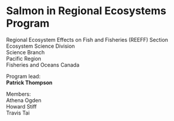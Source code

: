 # Salmon in Regional Ecosystems Program

Regional Ecosystem Effects on Fish and Fisheries (REEFF) Section  
Ecosystem Science Division  
Science Branch  
Pacific Region  
Fisheries and Oceans Canada  

Program lead:  
**Patrick Thompson**  

Members:  
Athena Ogden  
Howard Stiff  
Travis Tai  
